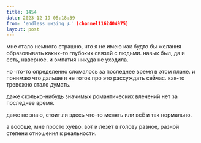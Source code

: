 ```yaml
---
title: 1454
date: 2023-12-19 05:18:39
from: 'endless шизing ⍼' (channel1162404975)
layout: post
---
```


мне стало немного страшно, что я не имею как будто бы желания образовывать каких-то глубоких связей с людьми. навык был, да и есть, наверное. и эмпатия никуда не уходила. 

но что-то определенно сломалось за последнее время в этом плане. и понимаю что дальше я не готов про это рассуждать сейчас. как-то тревожно стало думать.

даже сколько-нибудь значимых романтических влечений нет за последнее время.

даже не знаю, стоит ли здесь что-то менять или всё и так нормально.

а вообще, мне просто хуёво. вот и лезет в голову разное, разной степени отношения к реальности.
